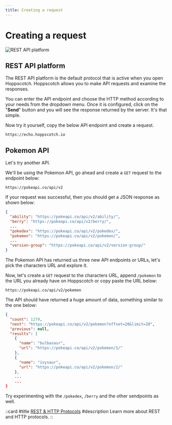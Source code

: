 ```yaml
---
title: Creating a request
---
```


# Creating a request

![REST API platform](/images/getting-started/rest/rest-api-get-req.gif)

## REST API platform

The REST API platform is the default protocol that is active when you open Hoppscotch. Hoppscotch allows you to make API requests and examine the responses.

You can enter the API endpoint and choose the HTTP method according to your needs from the dropdown menu.
Once it is configured, click on the "**Send**" button and you will see the response returned by the server. It's that simple.

Now try it yourself, copy the below API endpoint and create a request.

```
https://echo.hoppscotch.io
```

## Pokemon API

Let's try another API.

We'll be using the Pokemon API, go ahead and create a `GET` request to the endpoint below:

```
https://pokeapi.co/api/v2
```

If your request was successful, then you should get a JSON response as shown below:

```json
{
  "ability": "https://pokeapi.co/api/v2/ability/",
  "berry": "https://pokeapi.co/api/v2/berry/",
  ...
  "pokedex": "https://pokeapi.co/api/v2/pokedex/",
  "pokemon": "https://pokeapi.co/api/v2/pokemon/",
  ...
  "version-group": "https://pokeapi.co/api/v2/version-group/"
}
```

The Pokemon API has returned us three new API endpoints or URLs, let's pick the characters URL and explore it.

Now, let's create a `GET` request to the characters URL, append `/pokemon` to the URL you already have on Hoppscotch or copy paste the URL below:

```
https://pokeapi.co/api/v2/pokemon
```

The API should have returned a huge amount of data, something similar to the one below:

```json
{
  "count": 1279,
  "next": "https://pokeapi.co/api/v2/pokemon?offset=20&limit=20",
  "previous": null,
  "results": [
    {
      "name": "bulbasaur",
      "url": "https://pokeapi.co/api/v2/pokemon/1/"
    },
    {
      "name": "ivysaur",
      "url": "https://pokeapi.co/api/v2/pokemon/2/"
    },
    ...
    ...
}
```

Try experimenting with the `/pokedex`, `/berry` and the other sendpoints as well.

::card
#title
[REST & HTTP Protocols](/documentation/protocols/rest)
#description
Learn more about REST and HTTP protocols.
::
